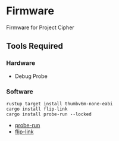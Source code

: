 # Firmware
Firmware for Project Cipher

## Tools Required
### Hardware
- Debug Probe
### Software
```
rustup target install thumbv6m-none-eabi
cargo install flip-link
cargo install probe-run --locked
```

- [probe-run](https://github.com/knurling-rs/probe-run)
- [flip-link](https://github.com/knurling-rs/flip-link)
